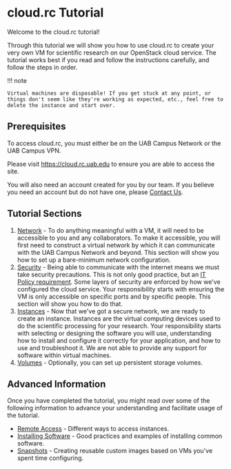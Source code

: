 # cloud.rc Tutorial

Welcome to the cloud.rc tutorial!

Through this tutorial we will show you how to use cloud.rc to create your very own VM for scientific research on our OpenStack cloud service. The tutorial works best if you read and follow the instructions carefully, and follow the steps in order.

<!-- markdownlint-disable MD046 -->
!!! note

    Virtual machines are disposable! If you get stuck at any point, or things don't seem like they're working as expected, etc., feel free to delete the instance and start over.
<!-- markdownlint-enable MD046 -->

## Prerequisites

To access cloud.rc, you must either be on the UAB Campus Network or the UAB Campus VPN.

Please visit <https://cloud.rc.uab.edu> to ensure you are able to access the site.

You will also need an account created for you by our team. If you believe you need an account but do not have one, please [Contact Us](../../index.md#contact-us).

## Tutorial Sections

1. [Network](networks.md) - To do anything meaningful with a VM, it will need to be accessible to you and any collaborators. To make it accessible, you will first need to construct a virtual network by which it can communicate with the UAB Campus Network and beyond. This section will show you how to set up a bare-minimum network configuration.
2. [Security](security.md) - Being able to communicate with the internet means we must take security precautions. This is not only good practice, but an [IT Policy requirement](https://www.uab.edu/it/home/policies). Some layers of security are enforced by how we've configured the cloud service. Your responsibility starts with ensuring the VM is only accessible on specific ports and by specific people. This section will show you how to do that.
3. [Instances](instances.md) - Now that we've got a secure network, we are ready to create an instance. Instances are the virtual computing devices used to do the scientific processing for your research. Your responsibility starts with selecting or designing the software you will use, understanding how to install and configure it correctly for your application, and how to use and troubleshoot it. We are not able to provide any support for software within virtual machines.
4. [Volumes](volumes.md) - Optionally, you can set up persistent storage volumes.

## Advanced Information

Once you have completed the tutorial, you might read over some of the following information to advance your understanding and facilitate usage of the tutorial.

- [Remote Access](../remote_access.md) - Different ways to access instances.
- [Installing Software](../installing_software.md) - Good practices and examples of installing common software.
- [Snapshots](../snapshots.md) - Creating reusable custom images based on VMs you've spent time configuring.
